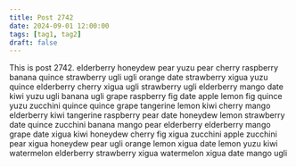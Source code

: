 ```yaml
---
title: Post 2742
date: 2024-09-01 12:00:00
tags: [tag1, tag2]
draft: false
---
```

This is post 2742.
elderberry
honeydew
pear
yuzu
pear
cherry
raspberry
banana
quince
strawberry
ugli
ugli
orange
date
strawberry
xigua
yuzu
quince
elderberry
cherry
xigua
ugli
strawberry
ugli
elderberry
mango
date
kiwi
yuzu
ugli
banana
ugli
grape
raspberry
fig
date
apple
lemon
fig
quince
yuzu
zucchini
quince
quince
grape
tangerine
lemon
kiwi
cherry
mango
elderberry
kiwi
tangerine
raspberry
pear
date
honeydew
lemon
strawberry
date
quince
zucchini
banana
mango
pear
elderberry
elderberry
mango
grape
date
xigua
kiwi
honeydew
cherry
fig
xigua
zucchini
apple
zucchini
pear
xigua
honeydew
pear
ugli
orange
lemon
xigua
date
lemon
yuzu
kiwi
watermelon
elderberry
strawberry
xigua
watermelon
xigua
date
mango
ugli
